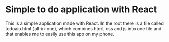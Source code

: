 # Simple to do application with React

This is a simple application made with React. In the root there is a file called todoaio.html (all-in-one), which combines html, css and js into one file and that enables me to easily use this app on my phone.